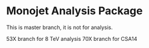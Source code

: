 Monojet Analysis Package
===============
This is master branch, it is not for analysis.

53X branch for 8 TeV analysis
70X branch for CSA14
